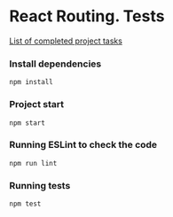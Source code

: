 # React Routing. Tests

[List of completed project tasks](https://github.com/rolling-scopes-school/tasks/blob/master/react/modules/tasks/routing.md)

### Install dependencies

```shell
npm install
```

### Project start

```shell
npm start
```

### Running ESLint to check the code

```shell
npm run lint
```

### Running tests

```shell
npm test
```